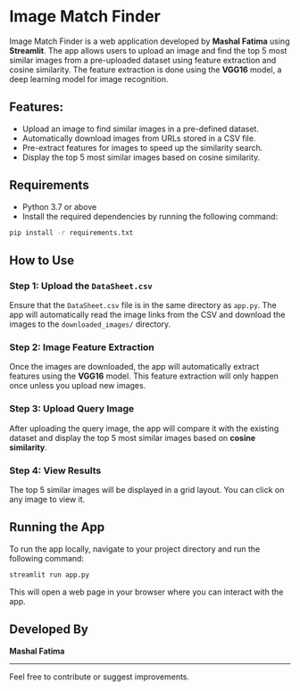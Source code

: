 
# Image Match Finder

Image Match Finder is a web application developed by **Mashal Fatima** using **Streamlit**. The app allows users to upload an image and find the top 5 most similar images from a pre-uploaded dataset using feature extraction and cosine similarity. The feature extraction is done using the **VGG16** model, a deep learning model for image recognition.

## Features:
- Upload an image to find similar images in a pre-defined dataset.
- Automatically download images from URLs stored in a CSV file.
- Pre-extract features for images to speed up the similarity search.
- Display the top 5 most similar images based on cosine similarity.

## Requirements

- Python 3.7 or above
- Install the required dependencies by running the following command:

```bash
pip install -r requirements.txt
```

## How to Use

### Step 1: Upload the `DataSheet.csv`
Ensure that the `DataSheet.csv` file is in the same directory as `app.py`. The app will automatically read the image links from the CSV and download the images to the `downloaded_images/` directory.

### Step 2: Image Feature Extraction
Once the images are downloaded, the app will automatically extract features using the **VGG16** model. This feature extraction will only happen once unless you upload new images.

### Step 3: Upload Query Image
After uploading the query image, the app will compare it with the existing dataset and display the top 5 most similar images based on **cosine similarity**.

### Step 4: View Results
The top 5 similar images will be displayed in a grid layout. You can click on any image to view it.

## Running the App

To run the app locally, navigate to your project directory and run the following command:

```bash
streamlit run app.py
```
This will open a web page in your browser where you can interact with the app.

## Developed By

**Mashal Fatima**

---
Feel free to contribute or suggest improvements.
